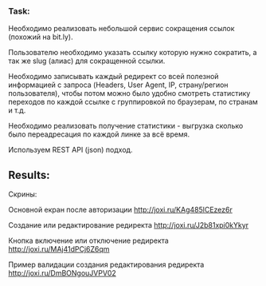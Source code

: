 <h3>
Task:
</h3>

<p>
Необходимо реализовать небольшой сервис сокращения ссылок (похожий на bit.ly).
</p>
<p>
Пользователю необходимо указать ссылку которую нужно сократить, а так же slug (алиас) для сокращенной ссылки.
</p>
<p>
Необходимо записывать каждый редирект со всей полезной информацией с запроса (Headers, User Agent, IP, страну/регион пользователя), чтобы потом можно было удобно смотреть статистику переходов по каждой ссылке с группировкой по браузерам, по странам и т.д.
</p>
<p>
Необходимо реализовать получение статистики - выгрузка сколько было переадресация по каждой линке за всё время.
</p>
<p>
Используем REST API (json) подход.
</p>



<h2>Results:</h2>
<p>
Скрины:

Основной екран после авторизации
http://joxi.ru/KAg485lCEzez6r

Создание или редактирование редиректа
http://joxi.ru/J2b81xpi0kYkyr

Кнопка включение или отключение редиректа
http://joxi.ru/MAj41dPCj6Z6qm

Пример валидации создания редактирования редиректа
http://joxi.ru/DmBONgouJVPV02
</p>
